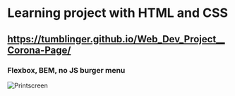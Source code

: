 # Learning project with HTML and CSS

## https://tumblinger.github.io/Web_Dev_Project__Corona-Page/
### Flexbox, BEM, no JS burger menu


![Printscreen](https://user-images.githubusercontent.com/77502878/155167352-cd974444-212b-4ee3-90eb-8befde6847a0.JPG)

